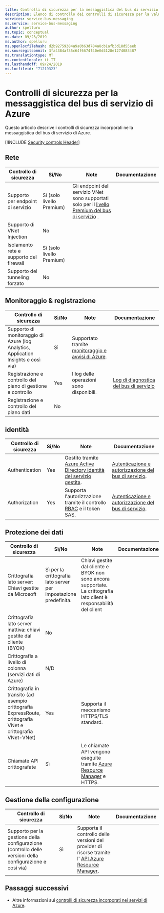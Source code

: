 ```yaml
---
title: Controlli di sicurezza per la messaggistica del bus di servizio di Azure
description: Elenco di controllo dei controlli di sicurezza per la valutazione della messaggistica del bus di servizio di Azure
services: service-bus-messaging
ms.service: service-bus-messaging
author: spelluru
ms.topic: conceptual
ms.date: 09/23/2019
ms.author: spelluru
ms.openlocfilehash: d2b92759384a9a0b63d784a8cb1afb3d18d55aeb
ms.sourcegitcommit: 3fa4384af35c64f6674f40e0d4128e1274083487
ms.translationtype: MT
ms.contentlocale: it-IT
ms.lasthandoff: 09/24/2019
ms.locfileid: "71219323"
---
```

# <a name="security-controls-for-azure-service-bus-messaging"></a>Controlli di sicurezza per la messaggistica del bus di servizio di Azure

Questo articolo descrive i controlli di sicurezza incorporati nella messaggistica del bus di servizio di Azure.

[!INCLUDE [Security controls Header](../../includes/security-controls-header.md)]

## <a name="network"></a>Rete

| Controllo di sicurezza | Sì/No | Note | Documentazione |
|---|---|--|--|
| Supporto per endpoint di servizio| Sì (solo livello Premium) | Gli endpoint del servizio VNet sono supportati solo per il [livello Premium del bus di servizio](service-bus-premium-messaging.md) . |  |
| Supporto di VNet Injection| No | |  |
| Isolamento rete e supporto del firewall| Sì (solo livello Premium) |  |  |
| Supporto del tunneling forzato| No |  |  |

## <a name="monitoring--logging"></a>Monitoraggio & registrazione

| Controllo di sicurezza | Sì/No | Note| Documentazione |
|---|---|--|--|
| Supporto di monitoraggio di Azure (log Analytics, Application Insights e così via)| Sì | Supportato tramite [monitoraggio e avvisi di Azure](service-bus-metrics-azure-monitor.md). |  |
| Registrazione e controllo del piano di gestione e controllo| Yes | I log delle operazioni sono disponibili.  | [Log di diagnostica del bus di servizio](service-bus-diagnostic-logs.md) |
| Registrazione e controllo del piano dati| No |  |

## <a name="identity"></a>identità

| Controllo di sicurezza | Sì/No | Note| Documentazione |
|---|---|--|--|
| Authentication| Yes | Gestito tramite [Azure Active Directory identità del servizio gestita](service-bus-managed-service-identity.md).| [Autenticazione e autorizzazione del bus di servizio](service-bus-authentication-and-authorization.md). |
| Authorization| Yes | Supporta l'autorizzazione tramite il controllo [RBAC](authenticate-application.md) e il token SAS. | [Autenticazione e autorizzazione del bus di servizio](service-bus-authentication-and-authorization.md). |

## <a name="data-protection"></a>Protezione dei dati

| Controllo di sicurezza | Sì/No | Note | Documentazione |
|---|---|--|--|
| Crittografia lato server: Chiavi gestite da Microsoft |  Sì per la crittografia lato server per impostazione predefinita. | Chiavi gestite dal cliente e BYOK non sono ancora supportate. La crittografia lato client è responsabilità del client |
| Crittografia lato server inattiva: chiavi gestite dal cliente (BYOK) | No |   |   |
| Crittografia a livello di colonna (servizi dati di Azure)| N/D | |   |
| Crittografia in transito (ad esempio crittografia ExpressRoute, crittografia VNet e crittografia VNet-VNet)| Yes | Supporta il meccanismo HTTPS/TLS standard. |   |
| Chiamate API crittografate| Sì | Le chiamate API vengono eseguite tramite [Azure Resource Manager](../azure-resource-manager/index.yml) e HTTPS. |   |

## <a name="configuration-management"></a>Gestione della configurazione

| Controllo di sicurezza | Sì/No | Note| Documentazione |
|---|---|--|--|
| Supporto per la gestione della configurazione (controllo delle versioni della configurazione e così via)| Sì | Supporta il controllo delle versioni del provider di risorse tramite l' [API Azure Resource Manager](/rest/api/resources/).|   |

## <a name="next-steps"></a>Passaggi successivi

- Altre informazioni sui [controlli di sicurezza incorporati nei servizi di Azure](../security/fundamentals/security-controls.md).